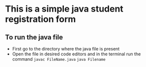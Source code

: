 # This is a simple java student registration form
 ## To run the java file 
 - First go to the directory where the java file is present 
 - Open the file in desired code editors and in the terminal run the command 
    `javac FileName.java`
    `java Filename`
    